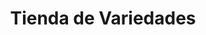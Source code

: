 ---
title: "Tienda de Variedades"
url: /ciudad-satelite/tienda-de-variedades-avenida-diego-de-ocana-3/
shop: Lebensmittel
---